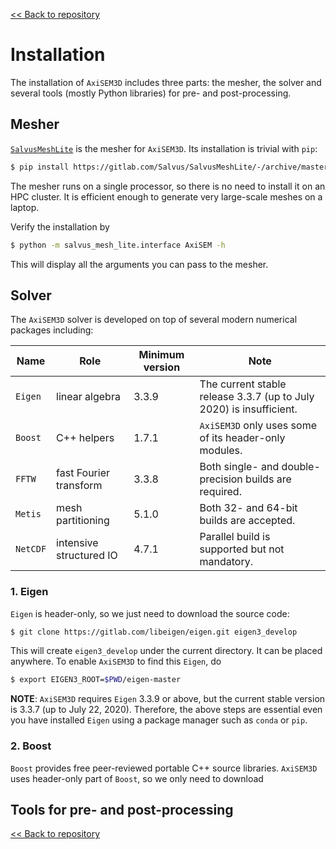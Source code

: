 [<< Back to repository](https://github.com/kuangdai/AxiSEM-3D)


# Installation

The installation of `AxiSEM3D` includes three parts: the mesher, the solver and several tools (mostly Python libraries) for pre- and post-processing. 


## Mesher

[`SalvusMeshLite`](https://gitlab.com/Salvus/SalvusMeshLite) is the mesher for `AxiSEM3D`. Its installation is trivial with `pip`: 

```bash
$ pip install https://gitlab.com/Salvus/SalvusMeshLite/-/archive/master/SalvusMeshLite-master.zip
```

The mesher runs on a single processor, so there is no need to install it on an HPC cluster. It is efficient enough to generate very large-scale meshes on a laptop.

Verify the installation by

```bash
$ python -m salvus_mesh_lite.interface AxiSEM -h
```

This will display all the arguments you can pass to the mesher. 


## Solver

The `AxiSEM3D` solver is developed on top of several modern numerical packages including:

Name|Role|Minimum version|Note
--- | --- | ---|---
`Eigen` | linear algebra | 3.3.9 | The current stable release 3.3.7 (up to July 2020) is insufficient.
`Boost` | C++ helpers | 1.7.1 | `AxiSEM3D` only uses some of its header-only modules.
`FFTW` | fast Fourier transform | 3.3.8 | Both single- and double-precision builds are required.
`Metis` | mesh partitioning | 5.1.0 | Both 32- and 64-bit builds are accepted.
`NetCDF` | intensive structured IO | 4.7.1 | Parallel build is supported but not mandatory.


### 1. Eigen

`Eigen` is header-only, so we just need to download the source code:

```bash
$ git clone https://gitlab.com/libeigen/eigen.git eigen3_develop
```
This will create `eigen3_develop` under the current directory. It can be placed anywhere. To enable `AxiSEM3D` to find this `Eigen`, do

```bash
$ export EIGEN3_ROOT=$PWD/eigen-master
``` 

<strong>NOTE</strong>: `AxiSEM3D` requires `Eigen` 3.3.9 or above, but the current stable version is 3.3.7 (up to July 22, 2020). Therefore, the above steps are essential even you have installed `Eigen` using a package manager such as `conda` or `pip`. 


### 2. Boost
`Boost` provides free peer-reviewed portable C++ source libraries. `AxiSEM3D` uses header-only part of `Boost`, so we only need to download  




## Tools for pre- and post-processing




[<< Back to repository](https://github.com/kuangdai/AxiSEM-3D)
<!--stackedit_data:
eyJoaXN0b3J5IjpbMjE0MzgxNjcyMiwtMTkzMjkyNDI3NiwtNj
MzNzc2OTY0LC0xMjc5MzU0OTE0LDEyMTYxOTcxNDUsLTEzMjcw
MjYyNTAsLTEzODE5NzQzNjgsNDY2ODcwNjgyLC0xNjQ3MDc4OT
A5LC0xMzgzNzcwMjA2LC0xNzQ5MDU4NTA1LDEzNzE4ODg1OCwt
MzMyNzk0ODY3LC0xNzM3NTg1MTk1LC01Mjg5MzU5NjEsMTEwNz
A2ODY2MCwtMjEwMDQ3MTY0NywtMjE2MzIxMjM4LDIyMzAwMjc4
NV19
-->